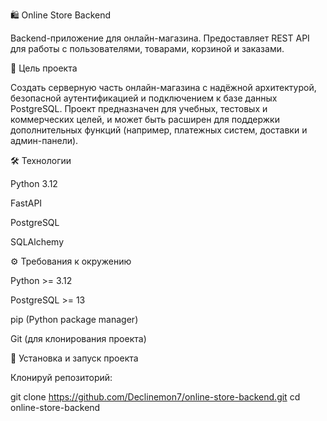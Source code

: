 🛍️ Online Store Backend

Backend-приложение для онлайн-магазина. Предоставляет REST API для работы с пользователями, товарами, корзиной и заказами.

🎯 Цель проекта

Создать серверную часть онлайн-магазина с надёжной архитектурой, безопасной аутентификацией и подключением к базе данных PostgreSQL. Проект предназначен для учебных, тестовых и коммерческих целей, и может быть расширен для поддержки дополнительных функций (например, платежных систем, доставки и админ-панели).

🛠️ Технологии

Python 3.12

FastAPI

PostgreSQL

SQLAlchemy

⚙️ Требования к окружению

Python >= 3.12

PostgreSQL >= 13

pip (Python package manager)

Git (для клонирования проекта)

🚀 Установка и запуск проекта

Клонируй репозиторий:

git clone https://github.com/Declinemon7/online-store-backend.git cd online-store-backend
